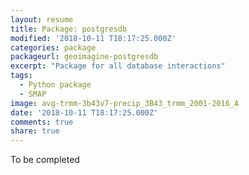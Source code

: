 ```yaml
---
layout: resume
title: Package: postgresdb
modified: '2018-10-11 T18:17:25.000Z'
categories: package
packageurl: geoimagine-postgresdb
excerpt: "Package for all database interactions"
tags:
  - Python package
  - SMAP
image: avg-trmm-3b43v7-precip_3B43_trmm_2001-2016_A
date: '2018-10-11 T18:17:25.000Z'
comments: true
share: true
---
```


To be completed
